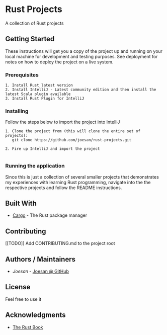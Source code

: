# Rust Projects
A collection of Rust projects

## Getting Started

These instructions will get you a copy of the project up and running on your local machine for development and testing purposes. 
See deployment for notes on how to deploy the project on a live system.

### Prerequisites

```
1. Install Rust latest version
2. Install IntelliJ - Latest community edition and then install the latest Scala plugin available
3. Install Rust Plugin for IntelliJ
```

### Installing

Follow the steps below to import the project into IntelliJ

```
1. Clone the project from (this will clone the entire set of projects): 
   git clone https://github.com/joesan/rust-projects.git
   
2. Fire up IntelliJ and import the project
   
```

### Running the application

Since this is just a collection of several smaller projects that demonstrates my experiences with learning Rust programming,
navigate into the the respective projects and follow the README instructions.

## Built With

* [Cargo](https://github.com/rust-lang/cargo) - The Rust package manager

## Contributing

[[TODO]] Add CONTRIBUTING.md to the project root

## Authors / Maintainers

* *Joesan*           - [Joesan @ GitHub](https://github.com/joesan/)

## License

Feel free to use it

## Acknowledgments

* [The Rust Book](https://doc.rust-lang.org/book/second-edition)

